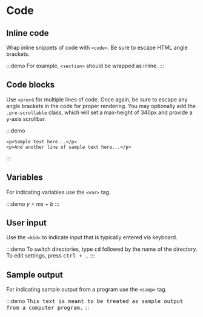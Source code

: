 # Code

## Inline code

Wrap inline snippets of code with `<code>`. Be sure to escape HTML angle brackets.

:::demo
For example, <code>&lt;section&gt;</code> should be wrapped as inline.
:::

## Code blocks

Use `<pre>`s for multiple lines of code. Once again, be sure to escape any angle brackets in the code for proper rendering. You may optionally add the `.pre-scrollable` class, which will set a max-height of 340px and provide a y-axis scrollbar.

:::demo
<pre><code>&lt;p&gt;Sample text here...&lt;/p&gt;
&lt;p&gt;And another line of sample text here...&lt;/p&gt;
</code></pre>
:::

## Variables

For indicating variables use the `<var>` tag.

:::demo
<var>y</var> = <var>m</var><var>x</var> + <var>b</var>
:::

## User input

Use the `<kbd>` to indicate input that is typically entered via keyboard.

:::demo
To switch directories, type <kbd>cd</kbd> followed by the name of the directory.<br>
To edit settings, press <kbd><kbd>ctrl</kbd> + <kbd>,</kbd></kbd>
:::

## Sample output

For indicating sample output from a program use the `<samp>` tag.

:::demo
<samp>This text is meant to be treated as sample output from a computer program.</samp>
:::